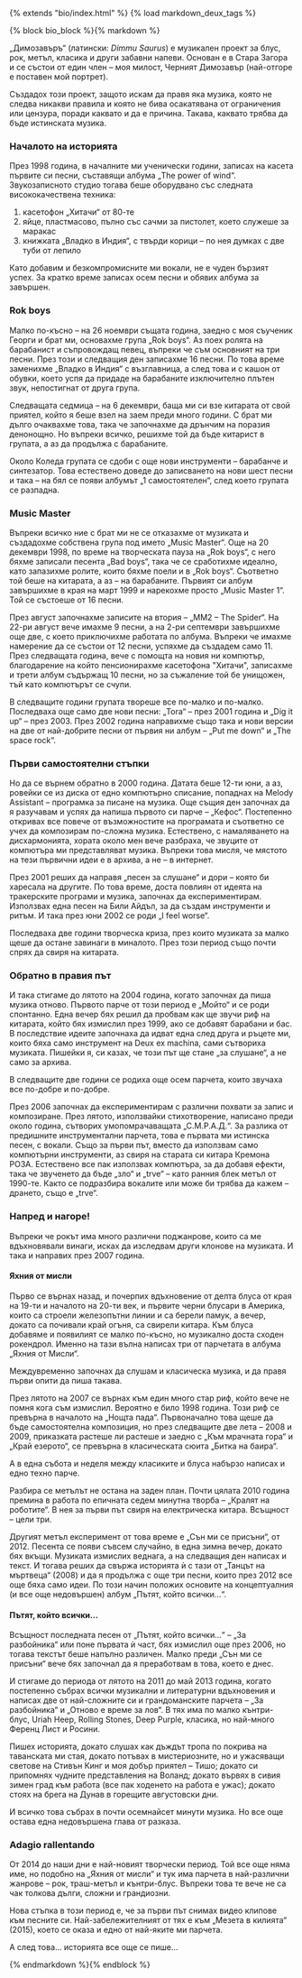 {% extends "bio/index.html" %}
{% load markdown_deux_tags %}

{% block bio_block %}{% markdown %}

„Димозавъръ“ (латински: *Dimmu Saurus*) е музикален проект за блус, рок, метъл, класика и други забавни напеви. Основан е в Стара Загора и се състои от един член – моя милост, Черният Димозавър (най-отгоре е поставен мой портрет).

Създадох този проект, защото искам да правя яка музика, която не следва никакви правила и която не бива осакатявана от ограничения или цензура, поради каквато и да е причина. Такава, каквато трябва да бъде истинската музика.

### Началото на историята

През 1998 година, в началните ми ученически години, записах на касета първите си песни, съставящи албума „The power of wind“. Звукозаписното студио тогава беше оборудвано със следната висококачествена техника:

1. касетофон „Хитачи“ от 80-те
2. яйце, пластмасово, пълно със сачми за пистолет, което служеше за маракас
3. книжката „Владко в Индия“, с твърди корици – по нея думках с две туби от лепило

Като добавим и безкомпромисните ми вокали, не е чуден бързият успех. За кратко време записах осем песни и обявих албума за завършен.

### Rok boys

Малко по-късно – на 26 ноември същата година, заедно с моя съученик Георги и брат ми, основахме група „Rok boys“. Аз поех ролята на барабанист и съпровождащ певец, въпреки че съм основният на три песни. През този и следващия ден записахме 16 песни. По това време заменихме „Владко в Индия“ с възглавница, а след това и с кашон от обувки, което успя да придаде на барабаните изключително плътен звук, непостигнат от друга група.

Следващата седмица – на 6 декември, баща ми си взе китарата от свой приятел, който я беше взел на заем преди много години. С брат ми дълго очаквахме това, така че започнахме да дрънчим на поразия денонощно. Но въпреки всичко, решихме той да бъде китарист в групата, а аз да продължа с барабаните.

Около Коледа групата се сдоби с още нови инструменти – барабанче и синтезатор. Това естествено доведе до записването на нови шест песни и така – на бял се появи албумът „1 самостоятелен“, след което групата се разпадна.

### Music Master

Въпреки всичко ние с брат ми не се отказахме от музиката и създадохме собствена група под името „Music Master“. Още на 20 декември 1998, по време на творческата пауза на „Rok boys“, с него бяхме записали песента „Bad boys“, така че се сработихме идеално, като запазихме ролите, които бяхме поели и в „Rok boys“. Съответно той беше на китарата, а аз – на барабаните. Първият си албум завършихме в края на март 1999 и нарекохме просто „Music Master 1“. Той се състоеше от 16 песни.

През август започнахме записите на втория – „MM2 – The Spider“. На 22-ри август вече имахме 9 песни, а на 2-ри септември завършихме още две, с което приключихме работата по албума. Въпреки че имахме намерение да се състои от 12 песни, успяхме да създадем само 11. През следващата година, вече с помощта на новия ни компютър, благодарение на който пенсионирахме касетофона "Хитачи", записахме и трети албум съдържащ 10 песни, но за съжаление той бе унищожен, тъй като компютърът се счупи.

В следващите години групата твореше все по-малко и по-малко. Последваха още само две нови песни: „Tora“ – през 2001 година и „Dig it up“ – през 2003. През 2002 година направихме също така и нови версии на две от най-добрите песни от първия ни албум – „Put me down“ и „The space rock“.

### Първи самостоятелни стъпки

Но да се върнем обратно в 2000 година. Датата беше 12-ти юни, а аз, ровейки се из диска от едно компютърно списание, попаднах на Melody Assistant – програмка за писане на музика. Още същия ден започнах да я разучавам и успях да напиша първото си парче – „Кефос“. Постепенно откривах все повече от възможностите на програмата и съответно се учех да композирам по-сложна музика. Естествено, с намаляването на дисхармонията, хората около мен вече разбраха, че звуците от компютъра ми представляват музика. Въпреки това мисля, че мястото на тези първични идеи е в архива, а не – в интернет.

През 2001 реших да направя „песен за слушане“ и дори – която би харесала на другите. По това време, доста повлиян от идеята на тракерските програми и музика, започнах да експериментирам. Използвах една песен на Били Айдъл, за да създам инструменти и ритъм. И така през юни 2002 се роди „I feel worse“.

Последваха две години творческа криза, през които музиката за малко щеше да остане завинаги в миналото. През този период също почти спрях да свиря на китарата.

### Обратно в правия път

И така стигаме до лятото на 2004 година, когато започнах да пиша музика отново. Първото парче от този период е „Мойто“ и се роди спонтанно. Една вечер бях решил да пробвам как ще звучи риф на китарата, който бях измислил през 1999, ако се добавят барабани и бас. В последствие идеите започнаха да идват една след друга и ръцете ми, които бяха само инструмент на Deux ex machina, сами сътвориха музиката. Пишейки я, си казах, че този път ще стане „за слушане“, а не само за архива.

В следващите две години се родиха още осем парчета, които звучаха все по-добре и по-добре.

През 2006 започнах да експериментирам с различни похвати за запис и композиране. През лятото, използвайки стихотворение, написано преди около година, сътворих умопомрачаващата „С.М.Р.А.Д.“. За разлика от предишните инструментални парчета, това е първата ми истинска песен, с вокали. Също за първи път, вместо да използвам само компютърни инструменти, аз свиря на старата си китара Кремона РОЗА. Естествено все пак използвах компютъра, за да добавя ефекти, така че звученето да бъде „зло“ и „trve“ – като ранния блек метъл от 1990-те. Както се подразбира вокалите или може би трябва да кажем – дрането, също е „trve“.

### Напред и нагоре!

Въпреки че рокът има много различни поджанрове, които са ме вдъхновявали винаги, исках да изследвам други клонове на музиката. И така и направих през 2007 година.

#### Яхния от мисли

Първо се върнах назад, и почерпих вдъхновение от делта блуса от края на 19-ти и началото на 20-ти век, и първите черни блусари в Америка, които са строели железопътни линии и са берели памук, а вечер, докато са почивали край огъня, са свирели китара. Към блуса добавяме и появилият се малко по-късно, но музикално доста сходен рокендрол. Именно на тази вълна написах три от парчетата в албума „Яхния от Мисли“.

Междувременно започнах да слушам и класическа музика, и да правя първи опити да пиша такава.

През лятото на 2007 се върнах към един много стар риф, който вече не помня кога съм измислил. Вероятно е било 1998 година. Този риф се превърна в началото на „Нощта пада“. Първоначално това щеше да бъде самостоятелна композиция, но през следващите две лета – 2008 и 2009, приказката растеше ли растеше и заедно с „Към мрачната гора“ и „Край езерото“, се превърна в класическата сюита „Битка на баира“.

А в една събота и неделя между класиките и блуса набързо написах и едно техно парче.

Разбира се метълът не остана на заден план. Почти цялата 2010 година премина в работа по епичната седем минутна творба – „Кралят на роботите“. В нея за първи път свиря на електрическа китара. Всъщност – цели три.

Другият метъл експеримент от това време е „Сън ми се присъни“, от 2012. Песента се появи съвсем случайно, в една зимна вечер, докато бях вкъщи. Музиката измислих веднага, а на следващия ден написах и текст. И тогава реших да свържа историята ѝ с тази от „Танцът на мъртвеца“ (2008) и да я продължа с още три песни, които през 2012 все още бяха само идеи. По този начин положих основите на концептуалния (и все още недовършен) албум „Пътят, който всички...“.

#### Пътят, който всички...

Всъщност последната песен от „Пътят, който всички...“ – „За разбойника“ или поне първата ѝ част, бях измислил още през 2006, но тогава текстът беше напълно различен. Малко преди „Сън ми се присъни“ вече бях започнал да я преработвам  в това, което е днес.

И стигаме до периода от лятото на 2011 до май 2013 година, когато постепенно събрах всички музикални и литературни вдъхновения и написах две от най-сложните си и грандоманските парчета – „За разбойника“ и „Отново е време за лов“. В тях има по малко кънтри-блус, Uriah Heep, Rolling Stones, Deep Purple, класика, но най-много Ференц Лист и Росини.

Пишех историята, докато слушах как дъждът тропа по покрива на таванската ми стая, докато потъвах в мистериозните, но и ужасяващи светове на Стивън Кинг и моя добър приятел – Тишо; докато си припомнях чудните представления на Воланд; докато вървях в сивия зимен град към работа (все пак ходенето на работа е ужас); докато стоях на брега на Дунав в горещите августовски дни.

И всичко това събрах в почти осемнайсет минути музика. Но все още остава една недовършена глава от разказа.

### Adagio rallentando

От 2014 до наши дни е най-новият творчески период. Той все още няма име, но подобно на „Яхния от мисли“ и тук има парчета в най-различни жанрове – рок, траш-метъл и кънтри-блус. Въпреки това те вече не са чак толкова дълги, сложни и грандиозни.

Нова стъпка в този период е, че за първи път снимах видео клипове към песните си. Най-забележителният от тях е към „Мезета в килията“ (2015), което се оказа и едно от най-яките ми парчета.

А след това... историята все още се пише...

{% endmarkdown %}{% endblock %}
